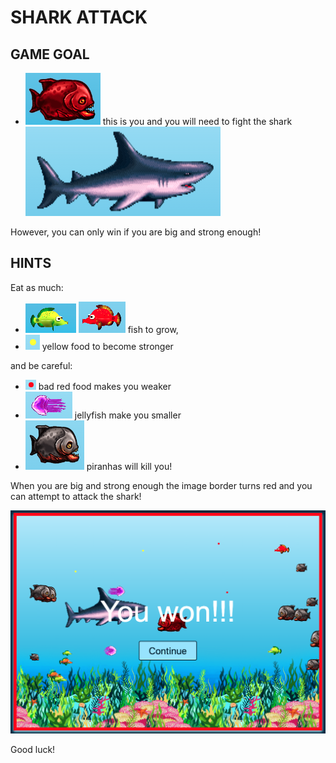 # SHARK ATTACK

## GAME GOAL

- ![](./images/startPage-player.png) this is you and you will need to fight the shark ![](./images/startPage-shark.png)

However, you can only win if you are big and strong enough!

## HINTS

Eat as much:

- ![](./images/startPage-fish2.png) ![](./images/startPage-fish.png) fish to grow,
- ![](./images/startPage-yellowFood.png) yellow food to become stronger

and be careful:

- ![](./images/startPage-redFood.png) bad red food makes you weaker
- ![](./images/startPage-jellyfish.png) jellyfish make you smaller
- ![](./images/startPage-piranha.png) piranhas will kill you!

When you are big and strong enough the image border turns red and you can attempt to attack the shark!

![](./images/startPage-redBorder.png)


Good luck!


